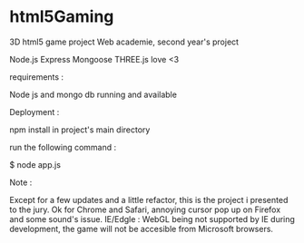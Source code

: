 html5Gaming
===========

3D html5 game project
Web academie, second year's project

Node.js
Express
Mongoose
THREE.js
love <3

requirements : 

Node js and mongo db running and available 

Deployment :

npm install in project's main directory 

run the following command : 

$ node app.js

Note :

Except for a few updates and a little refactor, this is the project i presented to the jury.
Ok for Chrome and Safari, annoying cursor pop up on Firefox and some sound's issue.
IE/Edgle : WebGL being not supported by IE during development, the game will not be accesible from Microsoft browsers.